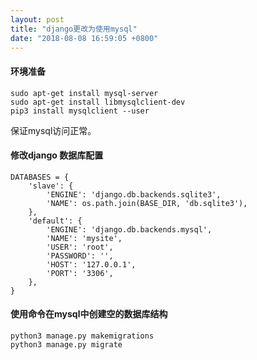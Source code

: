 ```yaml
---
layout: post
title: "django更改为使用mysql"
date: "2018-08-08 16:59:05 +0800"
---
```

#### 环境准备

    sudo apt-get install mysql-server
    sudo apt-get install libmysqlclient-dev
    pip3 install mysqlclient --user

保证mysql访问正常。

#### 修改django 数据库配置

```
DATABASES = {
    'slave': {
        'ENGINE': 'django.db.backends.sqlite3',
        'NAME': os.path.join(BASE_DIR, 'db.sqlite3'),
    },
    'default': {
        'ENGINE': 'django.db.backends.mysql',
        'NAME': 'mysite',
        'USER': 'root',
        'PASSWORD': '',
        'HOST': '127.0.0.1',
        'PORT': '3306',
    },
}
```

#### 使用命令在mysql中创建空的数据库结构

    python3 manage.py makemigrations
    python3 manage.py migrate
